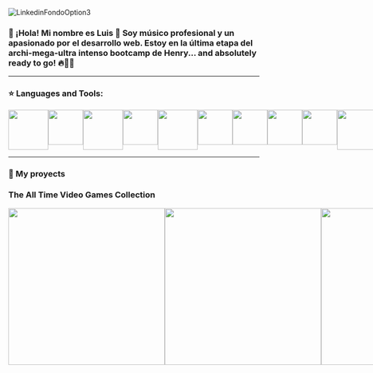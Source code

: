 ![LinkedinFondoOption3](https://user-images.githubusercontent.com/63620341/150679025-a29d7f9b-9abe-47c1-9a6a-0e41f8cfa07f.png)
### 👋 ¡Hola! Mi nombre es Luis 👋 Soy músico profesional y un apasionado por el desarrollo web. Estoy en la última etapa del archi-mega-ultra intenso bootcamp de Henry... and absolutely ready to go! 🔥💪🚀

<hr>

### ⭐ Languages and Tools:

<div style='display:flex'>
<img src='https://user-images.githubusercontent.com/63620341/150679776-029b82df-3dbb-4ad3-88d7-1ea7dd6d6e09.png' width='80px' height='auto'>
<img src='https://user-images.githubusercontent.com/63620341/150679781-47476225-601d-4206-8b65-801a66254df8.png' width='auto' height='70px'>
<img src='https://user-images.githubusercontent.com/63620341/150679784-84caa603-f959-40da-bf08-4808a38871c8.png' width='80px' height='auto'>
<img src='https://user-images.githubusercontent.com/63620341/150679732-cd36f6cc-34b1-4303-a33c-daab529dc5f4.png' width='70px' height='auto'>
<img src='https://user-images.githubusercontent.com/63620341/150679943-1418ada8-b970-4e08-a894-a91d2e1ec344.png' width='80px' height='auto'> 
<img src='https://user-images.githubusercontent.com/63620341/150679586-38021c97-4f7e-4d84-a7c8-b9d1af233209.png' width='70px' height='auto'>
<img src='https://user-images.githubusercontent.com/63620341/150679293-aa7812f7-be10-4da1-85f5-5c028a8744af.png' width='70px' height='auto'>
<img src='https://user-images.githubusercontent.com/63620341/150679430-172949f8-7b16-46b3-b9a1-19799ebfd678.png' width='70px' height='auto'>
<img src='https://user-images.githubusercontent.com/63620341/150679511-7f6857d7-388d-4db3-b64d-ab6d34568918.png' width='70px' height='auto'>  
<img src='https://user-images.githubusercontent.com/63620341/150679546-4cc36afa-70ad-4101-8e7b-02743c47e67d.png' width='80px' height='auto'> 
<img src='https://user-images.githubusercontent.com/63620341/150679566-6b58df52-7427-4ea0-9c3d-e8b79dd6f3da.png' width='70px' height='auto'>
<img src='https://user-images.githubusercontent.com/63620341/150679644-f6a3441b-b474-4ccc-9fb9-e605607a1791.png' width='70px' height='auto'>
</div>  

<hr>

### 📌 My proyects
<h3>The All Time Video Games Collection</h3>
<div style='display:flex'>
  <img src='https://user-images.githubusercontent.com/63620341/150680312-03515beb-cf83-4ef8-812e-4a97cd7180d4.jpg' width='314px' height='auto'>
  <img src='https://user-images.githubusercontent.com/63620341/150680922-2684a5e1-96a6-4de3-832d-ad58db853bdd.jpg' width='314px' height='auto'>
  <img src='https://user-images.githubusercontent.com/63620341/150680923-7105c9f3-f851-41d0-ae56-63c6c8537482.jpg' width='314px' height='auto'>
</div>

<!--
**leihub3/leihub3** is a ✨ _special_ ✨ repository because its `README.md` (this file) appears on your GitHub profile.

Here are some ideas to get you started:

- 🔭 I’m currently working on ...
- 🌱 I’m currently learning ...
- 👯 I’m looking to collaborate on ...
- 🤔 I’m looking for help with ...
- 💬 Ask me about ...
- 📫 How to reach me: ...
- 😄 Pronouns: ...
- ⚡ Fun fact: ...
-->
